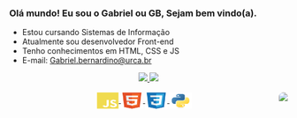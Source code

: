 ### Olá mundo! Eu sou o Gabriel ou GB, Sejam bem vindo(a).

 - Estou cursando Sistemas de Informação
 - Atualmente sou desenvolvedor Front-end
 - Tenho conhecimentos em HTML, CSS e JS
 - E-mail: Gabriel.bernardino@urca.br
 
 <div align="center">
  <a href="https://github.com/astyn9">
  <img height="180em" src="https://github-readme-stats.vercel.app/api?username=astyn9&show_icons=true&theme=dracula&include_all_commits=true&count_private=true"/>
  <img height="180em" src="https://github-readme-stats.vercel.app/api/top-langs/?username=astyn9&layout=compact&langs_count=7&theme=dracula"/>
</div>
<div style="display: inline_block" align="center"><br>
  <img align="center" height="30" width="40" src="https://raw.githubusercontent.com/devicons/devicon/master/icons/javascript/javascript-plain.svg">
  <img align="center" height="30" width="40" src="https://raw.githubusercontent.com/devicons/devicon/master/icons/html5/html5-original.svg">
  <img align="center" height="30" width="40" src="https://raw.githubusercontent.com/devicons/devicon/master/icons/css3/css3-original.svg">
  <img align="center" height="30" width="40" src="https://raw.githubusercontent.com/devicons/devicon/master/icons/python/python-original.svg">
  <img align="right"  height="150" margin="20"style="border-radius:50px;" src="https://avatars.githubusercontent.com/u/89982150?v=4">
</div>
  
  




